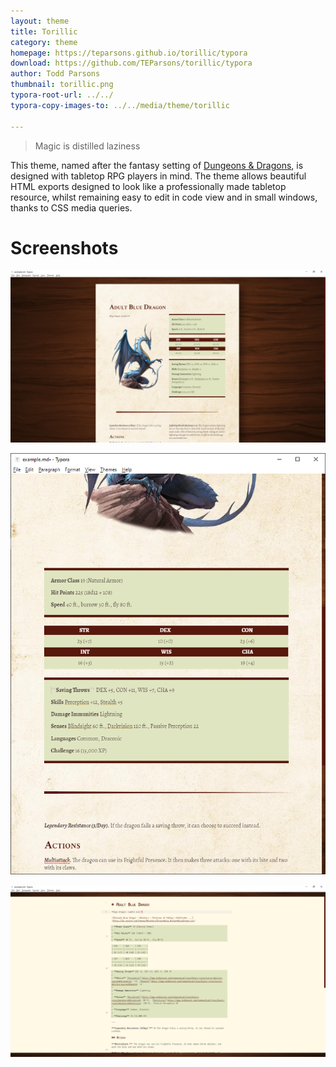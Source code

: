 ```yaml
---
layout: theme
title: Torillic
category: theme
homepage: https://teparsons.github.io/torillic/typora
download: https://github.com/TEParsons/torillic/typora
author: Todd Parsons
thumbnail: torillic.png
typora-root-url: ../../
typora-copy-images-to: ../../media/theme/torillic

---
```


> Magic is distilled laziness

This theme, named after the fantasy setting of [Dungeons & Dragons](https://www.dndbeyond.com/), is designed with tabletop RPG players in mind. The theme allows beautiful HTML exports designed to look like a professionally made tabletop resource, whilst remaining easy to edit in code view and in small windows, thanks to CSS media queries.

# Screenshots

[![full-width](/media/theme/torillic/full.png)](/media/theme/torillic/full.png)

[![thin](/media/theme/torillic/thin.png)](/media/theme/torillic/thin.png)

[![code](/media/theme/torillic/code.png)](/media/theme/torillic/code.png)